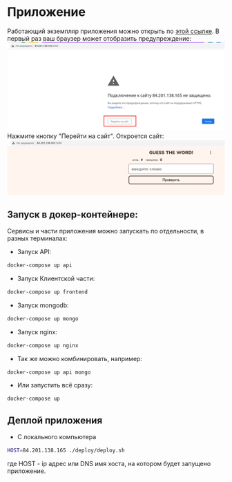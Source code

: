 # Приложение
Работающий экземпляр приложения можно открыть по [этой ссылке](http://84.201.138.165:3000).
В первый раз ваш браузер может отобразить предупреждение:
![http warning message](./docs/images/2023-01-15_01-18.png)
Нажмите кнопку "Перейти на сайт". Откроется сайт:
![site screenshot](./docs/images/2023-01-15_01-21.png)

## Запуск в докер-контейнере:

Сервисы и части приложения можно запускать по отдельности, в разных терминалах:


* Запуск API:
```bash
docker-compose up api
```

* Запуск Клиентской части:
```bash
docker-compose up frontend
```

* Запуск mongodb:
```bash
docker-compose up mongo
```

* Запуск nginx:
```bash
docker-compose up nginx
```

* Так же можно комбинировать, например:
```bash
docker-compose up api mongo
```

* Или запустить всё сразу:
```bash
docker-compose up
```

## Деплой приложения

* С локального компьютера
```bash
HOST=84.201.138.165 ./deploy/deploy.sh
```
где HOST - ip адрес или DNS имя хоста, на котором будет запущено приложение.
